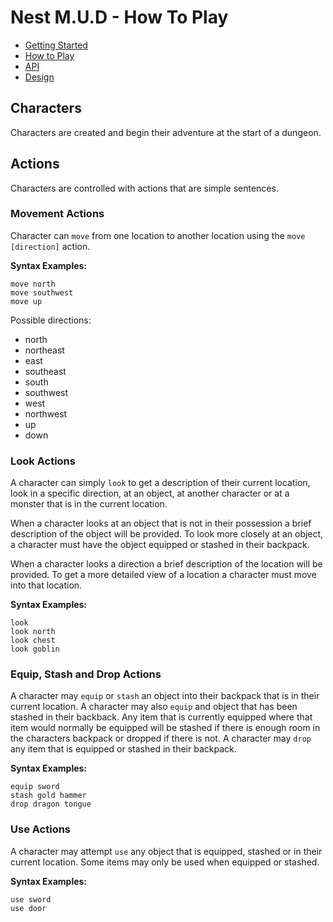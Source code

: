 # Nest M.U.D - How To Play

- [Getting Started](README.md)
- [How to Play](README-HOWTOPLAY.md)
- [API](README-API.md)
- [Design](README-DESIGN.md)

## Characters

Characters are created and begin their adventure at the start of a dungeon.

## Actions

Characters are controlled with actions that are simple sentences.

### Movement Actions

Character can `move` from one location to another location using the `move [direction]` action.

**Syntax Examples:**

```text
move north
move southwest
move up
```

Possible directions:

- north
- northeast
- east
- southeast
- south
- southwest
- west
- northwest
- up
- down

### Look Actions

A character can simply `look` to get a description of their current location, look in a specific direction, at an object, at another character or at a monster that is in the current location.

When a character looks at an object that is not in their possession a brief description of the object will be provided. To look more closely at an object, a character must have the object equipped or stashed in their backpack.

When a character looks a direction a brief description of the location will be provided. To get a more detailed view of a location a character must move into that location.

**Syntax Examples:**

```text
look
look north
look chest
look goblin
```

### Equip, Stash and Drop Actions

A character may `equip` or `stash` an object into their backpack that is in their current location. A character may also `equip` and object that has been stashed in their backback. Any item that is currently equipped where that item would normally be equipped will be stashed if there is enough room in the characters backpack or dropped if there is not. A character may `drop` any item that is equipped or stashed in their backpack.

**Syntax Examples:**

```text
equip sword
stash gold hammer
drop dragon tongue
```

### Use Actions

A character may attempt `use` any object that is equipped, stashed or in their current location. Some items may only be used when equipped or stashed.

**Syntax Examples:**

```text
use sword
use door
```
